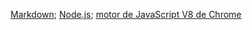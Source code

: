 [Markdown](https://es.wikipedia.org/wiki/Markdown);
[Node.js](https://nodejs.org/);
[motor de JavaScript V8 de Chrome](https://developers.google.com/v8/)
